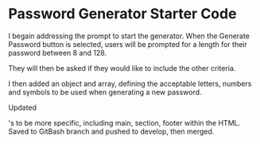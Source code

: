 # Password Generator Starter Code

I begain addressing the prompt to start the generator.  When the Generate Password button is selected, users will be prompted for a length for their password between 8 and 128.

They will then be asked if they would like to include the other criteria.

I then added an object and array, defining the acceptable letters, numbers and symbols to be used when generating a new password.

Updated <div></div>'s to be more specific, including main, section, footer within the HTML.  Saved to GitBash branch and pushed to develop, then merged.
